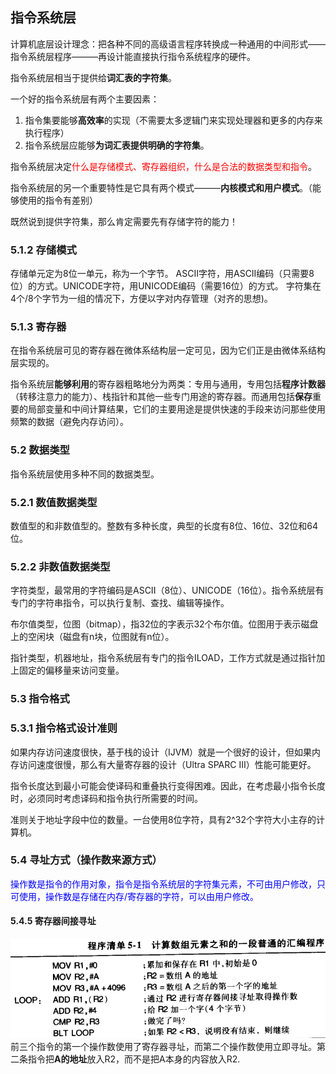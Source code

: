 ## 指令系统层
计算机底层设计理念：把各种不同的高级语言程序转换成一种通用的中间形式——指令系统层程序———再设计能直接执行指令系统程序的硬件。

指令系统层相当于提供给**词汇表的字符集**。

一个好的指令系统层有两个主要因素：  
1. 指令集要能够**高效率**的实现（不需要太多逻辑门来实现处理器和更多的内存来执行程序）
2. 指令系统层应能够**为词汇表提供明确的字符集**。

指令系统层决定<font color=red>什么是存储模式、寄存器组织，什么是合法的数据类型和指令</font>。

指令系统层的另一个重要特性是它具有两个模式———**内核模式和用户模式**。（能够使用的指令有差别）

既然说到提供字符集，那么肯定需要先有存储字符的能力！

### 5.1.2 存储模式
存储单元定为8位一单元，称为一个字节。
ASCII字符，用ASCII编码（只需要8位）的方式。UNICODE字符，用UNICODE编码（需要16位）的方式。
字符集在4个/8个字节为一组的情况下，方便以字对内存管理（对齐的思想)。


### 5.1.3 寄存器
在指令系统层可见的寄存器在微体系结构层一定可见，因为它们正是由微体系结构层实现的。

指令系统层**能够利用**的寄存器粗略地分为两类：专用与通用，专用包括**程序计数器**（转移注意力的能力）、栈指针和其他一些专门用途的寄存器。而通用包括**保存**重要的局部变量和中间计算结果，它们的主要用途是提供快速的手段来访问那些使用频繁的数据（避免内存访问）。


### 5.2 数据类型
指令系统层使用多种不同的数据类型。

### 5.2.1 数值数据类型
数值型的和非数值型的。整数有多种长度，典型的长度有8位、16位、32位和64位。

### 5.2.2 非数值数据类型
字符类型，最常用的字符编码是ASCII（8位）、UNICODE（16位）。指令系统层有专门的字符串指令，可以执行复制、查找、编辑等操作。

布尔值类型，位图（bitmap），指32位的字表示32个布尔值。位图用于表示磁盘上的空闲块（磁盘有n块，位图就有n位）。

指针类型，机器地址，指令系统层有专门的指令ILOAD，工作方式就是通过指针加上固定的偏移量来访问变量。

### 5.3 指令格式


### 5.3.1 指令格式设计准则
如果内存访问速度很快，基于栈的设计（IJVM）就是一个很好的设计，但如果内存访问速度很慢，那么有大量寄存器的设计（Ultra SPARC III）性能可能更好。

指令长度达到最小可能会使译码和重叠执行变得困难。因此，在考虑最小指令长度时，必须同时考虑译码和指令执行所需要的时间。

准则关于地址字段中位的数量。一台使用8位字符，具有2^32个字符大小主存的计算机。

### 5.4 寻址方式（操作数来源方式）
<font color=blue>操作数是指令的作用对象，指令是指令系统层的字符集元素，不可由用户修改，只可使用，操作数是存储在内存/寄存器的字符，可以由用户修改。</font>
#### 5.4.5 寄存器间接寻址
![](2021-06-26-13-32-31.png)
前三个指令的第一个操作数使用了寄存器寻址，而第二个操作数使用立即寻址。第二条指令把**A的地址**放入R2，而不是把A本身的内容放入R2.